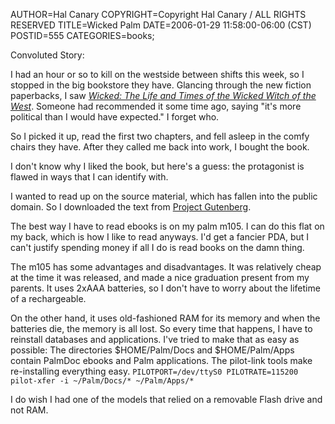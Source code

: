 AUTHOR=Hal Canary
COPYRIGHT=Copyright Hal Canary / ALL RIGHTS RESERVED
TITLE=Wicked Palm
DATE=2006-01-29 11:58:00-06:00 (CST)
POSTID=555
CATEGORIES=books;

Convoluted Story:

I had an hour or so to kill on the westside between shifts this week, so I stopped in the big bookstore they have. Glancing through the new fiction paperbacks, I saw [_Wicked: The Life and Times of the Wicked Witch of the West_](/isbn/?0060987103). Someone had recommended it some time ago, saying "it's more political than I would have expected." I forget who.

So I picked it up, read the first two chapters, and fell asleep in the comfy chairs they have. After they called me back into work, I bought the book.

I don't know why I liked the book, but here's a guess: the protagonist is flawed in ways that I can identify with.

I wanted to read up on the source material, which has fallen into the public domain. So I downloaded the text from [Project Gutenberg](http://en.wikipedia.org/wiki/Project_Gutenberg).

The best way I have to read ebooks is on my palm m105. I can do this flat on my back, which is how I like to read anyways. I'd get a fancier PDA, but I can't justify spending money if all I do is read books on the damn thing.

The m105 has some advantages and disadvantages. It was relatively cheap at the time it was released, and made a nice graduation present from my parents. It uses 2xAAA batteries, so I don't have to worry about the lifetime of a rechargeable.

On the other hand, it uses old-fashioned RAM for its memory and when the batteries die, the memory is all lost. So every time that happens, I have to reinstall databases and applications. I've tried to make that as easy as possible: The directories $HOME/Palm/Docs and $HOME/Palm/Apps contain PalmDoc ebooks and Palm applications. The pilot-link tools make re-installing everything easy. `PILOTPORT=/dev/ttyS0 PILOTRATE=115200 pilot-xfer -i ~/Palm/Docs/* ~/Palm/Apps/*`

I do wish I had one of the models that relied on a removable Flash drive and not RAM.
